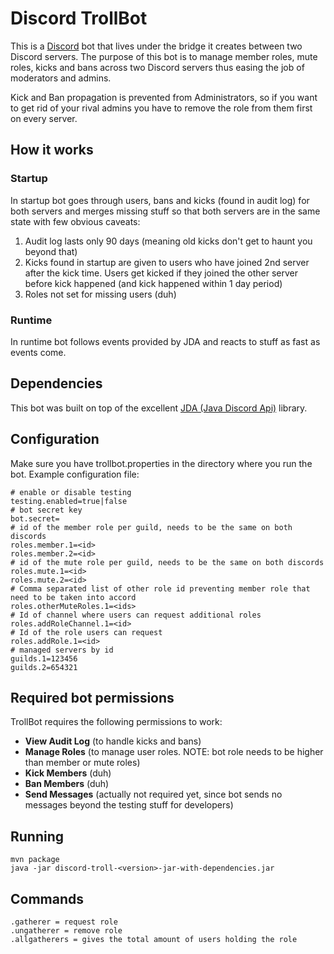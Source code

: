 # Discord TrollBot

This is a [Discord](https://discordapp.com) bot that lives under the bridge it creates between two Discord servers. The purpose of this
bot is to manage member roles, mute roles, kicks and bans across two Discord servers thus easing the job of moderators
and admins.

Kick and Ban propagation is prevented from Administrators, so if you want to get rid of your rival admins you have to
remove the role from them first on every server.

## How it works

### Startup

In startup bot goes through users, bans and kicks (found in audit log) for both servers and merges missing stuff so that
both servers are in the same state with few obvious caveats:

1. Audit log lasts only 90 days (meaning old kicks don't get to haunt you beyond that)
2. Kicks found in startup are given to users who have joined 2nd server after the kick time. Users get kicked if they
joined the other server before kick happened (and kick happened within 1 day period)
3. Roles not set for missing users (duh)

### Runtime

In runtime bot follows events provided by JDA and reacts to stuff as fast as events come.

## Dependencies

This bot was built on top of the excellent [JDA (Java Discord Api)](https://github.com/DV8FromTheWorld/JDA) library.

## Configuration

Make sure you have trollbot.properties in the directory where you run the bot. Example configuration file:

```
# enable or disable testing
testing.enabled=true|false
# bot secret key
bot.secret=
# id of the member role per guild, needs to be the same on both discords
roles.member.1=<id>
roles.member.2=<id>
# id of the mute role per guild, needs to be the same on both discords
roles.mute.1=<id>
roles.mute.2=<id>
# Comma separated list of other role id preventing member role that need to be taken into accord
roles.otherMuteRoles.1=<ids>
# Id of channel where users can request additional roles
roles.addRoleChannel.1=<id>
# Id of the role users can request
roles.addRole.1=<id>
# managed servers by id
guilds.1=123456
guilds.2=654321
```

## Required bot permissions

TrollBot requires the following permissions to work:

* **View Audit Log** (to handle kicks and bans)
* **Manage Roles** (to manage user roles. NOTE: bot role needs to be higher than member or mute roles)
* **Kick Members** (duh)
* **Ban Members** (duh)
* **Send Messages** (actually not required yet, since bot sends no messages beyond the testing stuff for developers)

## Running

```
mvn package
java -jar discord-troll-<version>-jar-with-dependencies.jar
```

## Commands

```
.gatherer = request role
.ungatherer = remove role
.allgatherers = gives the total amount of users holding the role
```